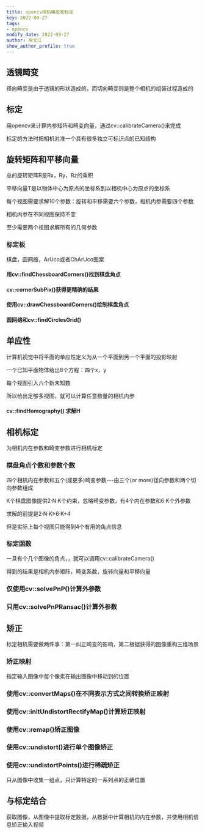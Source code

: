 ```yaml
---
title: opencv相机模型和标定
key: 2022-09-27
tags: 
- opencv
modify_date: 2022-09-27
author: 徐文江
show_author_profile: true
---
```









## 透镜畸变			
<!--more-->     
径向畸变是由于透镜的形状造成的，而切向畸变则是整个相机的组装过程造成的      



## 标定			

用opencv来计算内参矩阵和畸变向量，通过cv::calibrateCamera()来完成			

标定的方法时把相机对准一个具有很多独立可标识点的已知结构			



## 旋转矩阵和平移向量			

总的旋转矩阵R是Rx，Ry，Rz的乘积		

平移向量T是以物体中心为原点的坐标系到以相机中心为原点的坐标系			

每个视图需要求解10个参数：旋转和平移需要六个参数，相机内参需要四个参数				

相机内参在不同视图保持不变		

至少需要两个视图求解所有的几何参数			



### 标定板				

棋盘，圆网络，ArUco或者ChArUco图案			



#### 用cv::findChessboardCorners()找到棋盘角点				

#### cv::cornerSubPix()获得更精确的结果			

#### 使用cv::drawChessboardCorners()绘制棋盘角点			



#### 圆网络和cv::findCirclesGrid()				



## 单应性			

计算机视觉中将平面的单应性定义为从一个平面到另一个平面的投影映射			

一个已知平面物体给出8个方程：四个x，y			

每个视图引入六个新未知数			

所以给出足够多视图，就可以计算任意数量的相机内参				

#### cv::findHomography() 求解H		



## 相机标定			

为相机内在参数和畸变参数进行相机标定			

### 棋盘角点个数和参数个数			

四个相机内在参数和五个(或更多)畸变参数---由三个(or more)径向参数和两个切向参数组成			

K个棋盘图像提供2·N·K个约束，忽略畸变参数，有4个内在参数和6·K个外参数			

求解的前提是2·N·K≥6·K+4			

但是实际上每个视图只能得到4个有用的角点信息			



### 标定函数				

一旦有个几个图像的角点，，就可以调用cv::calibrateCamera()			

得到的结果是相机内参矩阵，畸变系数，旋转向量和平移向量			



### 仅使用cv::solvePnP()计算外参数				

### 只用cv::solvePnPRansac()计算外参数			





## 矫正			

标定相机需要做两件事：第一纠正畸变的影响，第二根据获得的图像重构三维场景			

### 矫正映射			

指定输入图像中每个像素在输出图像中移动到的位置			



### 使用cv::convertMaps()在不同表示方式之间转换矫正映射			

### 使用cv::initUndistortRectifyMap()计算矫正映射				



### 使用cv::remap()矫正图像			

### 使用cv::undistort()进行单个图像矫正			

### 使用cv::undistortPoints()进行稀疏矫正          

只从图像中收集一组点，只计算特定的一系列点的正确位置			



## 与标定结合				

获取图像，从图像中提取标定数据，从数据中计算相机的内在参数，并使用相机信息矫正输入视频		















